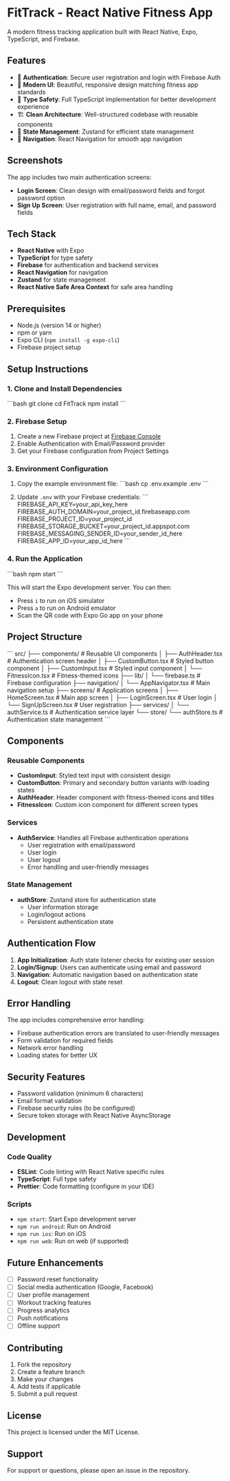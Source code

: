 # FitTrack - React Native Fitness App

A modern fitness tracking application built with React Native, Expo, TypeScript, and Firebase.

## Features

- 🔐 **Authentication**: Secure user registration and login with Firebase Auth
- 📱 **Modern UI**: Beautiful, responsive design matching fitness app standards
- 🔧 **Type Safety**: Full TypeScript implementation for better development experience
- 🏗️ **Clean Architecture**: Well-structured codebase with reusable components
- 🔄 **State Management**: Zustand for efficient state management
- 🧭 **Navigation**: React Navigation for smooth app navigation

## Screenshots

The app includes two main authentication screens:
- **Login Screen**: Clean design with email/password fields and forgot password option
- **Sign Up Screen**: User registration with full name, email, and password fields

## Tech Stack

- **React Native** with Expo
- **TypeScript** for type safety
- **Firebase** for authentication and backend services
- **React Navigation** for navigation
- **Zustand** for state management
- **React Native Safe Area Context** for safe area handling

## Prerequisites

- Node.js (version 14 or higher)
- npm or yarn
- Expo CLI (`npm install -g expo-cli`)
- Firebase project setup

## Setup Instructions

### 1. Clone and Install Dependencies

\`\`\`bash
git clone <repository-url>
cd FitTrack
npm install
\`\`\`

### 2. Firebase Setup

1. Create a new Firebase project at [Firebase Console](https://console.firebase.google.com/)
2. Enable Authentication with Email/Password provider
3. Get your Firebase configuration from Project Settings

### 3. Environment Configuration

1. Copy the example environment file:
   \`\`\`bash
   cp .env.example .env
   \`\`\`

2. Update `.env` with your Firebase credentials:
   \`\`\`
   FIREBASE_API_KEY=your_api_key_here
   FIREBASE_AUTH_DOMAIN=your_project_id.firebaseapp.com
   FIREBASE_PROJECT_ID=your_project_id
   FIREBASE_STORAGE_BUCKET=your_project_id.appspot.com
   FIREBASE_MESSAGING_SENDER_ID=your_sender_id_here
   FIREBASE_APP_ID=your_app_id_here
   \`\`\`

### 4. Run the Application

\`\`\`bash
npm start
\`\`\`

This will start the Expo development server. You can then:
- Press `i` to run on iOS simulator
- Press `a` to run on Android emulator
- Scan the QR code with Expo Go app on your phone

## Project Structure

\`\`\`
src/
├── components/          # Reusable UI components
│   ├── AuthHeader.tsx   # Authentication screen header
│   ├── CustomButton.tsx # Styled button component
│   ├── CustomInput.tsx  # Styled input component
│   └── FitnessIcon.tsx  # Fitness-themed icons
├── lib/
│   └── firebase.ts      # Firebase configuration
├── navigation/
│   └── AppNavigator.tsx # Main navigation setup
├── screens/             # Application screens
│   ├── HomeScreen.tsx   # Main app screen
│   ├── LoginScreen.tsx  # User login
│   └── SignUpScreen.tsx # User registration
├── services/
│   └── authService.ts   # Authentication service layer
└── store/
    └── authStore.ts     # Authentication state management
\`\`\`

## Components

### Reusable Components

- **CustomInput**: Styled text input with consistent design
- **CustomButton**: Primary and secondary button variants with loading states
- **AuthHeader**: Header component with fitness-themed icons and titles
- **FitnessIcon**: Custom icon component for different screen types

### Services

- **AuthService**: Handles all Firebase authentication operations
  - User registration with email/password
  - User login
  - User logout
  - Error handling and user-friendly messages

### State Management

- **authStore**: Zustand store for authentication state
  - User information storage
  - Login/logout actions
  - Persistent authentication state

## Authentication Flow

1. **App Initialization**: Auth state listener checks for existing user session
2. **Login/Signup**: Users can authenticate using email and password
3. **Navigation**: Automatic navigation based on authentication state
4. **Logout**: Clean logout with state reset

## Error Handling

The app includes comprehensive error handling:
- Firebase authentication errors are translated to user-friendly messages
- Form validation for required fields
- Network error handling
- Loading states for better UX

## Security Features

- Password validation (minimum 6 characters)
- Email format validation
- Firebase security rules (to be configured)
- Secure token storage with React Native AsyncStorage

## Development

### Code Quality

- **ESLint**: Code linting with React Native specific rules
- **TypeScript**: Full type safety
- **Prettier**: Code formatting (configure in your IDE)

### Scripts

- `npm start`: Start Expo development server
- `npm run android`: Run on Android
- `npm run ios`: Run on iOS
- `npm run web`: Run on web (if supported)

## Future Enhancements

- [ ] Password reset functionality
- [ ] Social media authentication (Google, Facebook)
- [ ] User profile management
- [ ] Workout tracking features
- [ ] Progress analytics
- [ ] Push notifications
- [ ] Offline support

## Contributing

1. Fork the repository
2. Create a feature branch
3. Make your changes
4. Add tests if applicable
5. Submit a pull request

## License

This project is licensed under the MIT License.

## Support

For support or questions, please open an issue in the repository.

